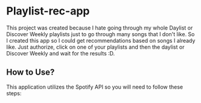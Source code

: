 # Playlist-rec-app
This project was created because I hate going through my whole Daylist or Discover Weekly playlists just to go through many songs that I don't like. So I created this app so I could get recommendations based on songs I already like. Just authorize, click on one of your playlists and then the daylist or Discover Weekly and wait for the results :D.

## How to Use?
This application utilizes the Spotify API so you will need to follow these steps:

